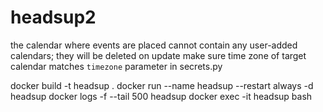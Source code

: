 # headsup2
the calendar where events are placed cannot contain any user-added calendars; they will be deleted on update
make sure time zone of target calendar matches `timezone` parameter in secrets.py 

docker build -t headsup .
docker run --name headsup --restart always -d headsup
docker logs -f --tail 500 headsup
docker exec -it headsup bash



